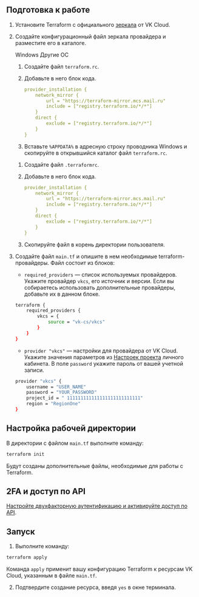 ## Подготовка к работе

1. Установите Terraform c официального [зеркала](https://hashicorp-releases.mcs.mail.ru/terraform) от VK Cloud.
1. Создайте конфигурационный файл зеркала провайдера и разместите его в каталоге.

    <tabs>
    <tablist>
    <tab>Windows</tab>
    <tab>Другие ОС</tab>
    </tablist>
    <tabpanel>

    1. Создайте файл `terraform.rc`.
    1. Добавьте в него блок кода.

        ```yaml
        provider_installation {
            network_mirror {
                url = "https://terraform-mirror.mcs.mail.ru"
                include = ["registry.terraform.io/*/*"]
            }
            direct {
                exclude = ["registry.terraform.io/*/*"]
            }
        }
        ```

    1. Вставьте `%APPDATA%` в адресную строку проводника Windows и скопируйте в открывшийся каталог файл `terraform.rc`.

    </tabpanel>
    <tabpanel>

    1. Создайте файл `.terraformrc`.
    1. Добавьте в него блок кода.

        ```yaml
        provider_installation {
            network_mirror {
                url = "https://terraform-mirror.mcs.mail.ru"
                include = ["registry.terraform.io/*/*"]
            }
            direct {
                exclude = ["registry.terraform.io/*/*"]
            }
        }
        ```

    1. Скопируйте файл в корень директории пользователя.

    </tabpanel>
    </tabs>

1. Создайте файл `main.tf` и опишите в нем необходимые terraform-провайдеры. Файл состоит из блоков:

    - `required_providers` — список используемых провайдеров. Укажите провайдер `vkcs`, его источник и версии. Если вы собираетесь использовать дополнительные провайдеры, добавьте их в данном блоке.

    ```bash
    terraform {
        required_providers {
            vkcs = {
                source = "vk-cs/vkcs"
            }
        }
    }
    ```

    - `provider "vkcs"` — настройки для провайдера от VK Cloud. Укажите значения параметров из [Настроек проекта](https://mcs.mail.ru/app/project/keys) личного кабинета. В поле `password` укажите пароль от вашей учетной записи.

    ```bash
    provider "vkcs" {
        username = "USER_NAME"
        password = "YOUR_PASSWORD"
        project_id = " 111111111111111111111111111"
        region = "RegionOne"
    }
    ```

## Настройка рабочей директории

В директории с файлом `main.tf` выполните команду:

```bash
terraform init
```

Будут созданы дополнительные файлы, необходимые для работы с Terraform.

## 2FA и доступ по API

[Настройте двухфакторную аутентификацию и активируйте доступ по API](https://mcs.mail.ru/app/account/security).

## Запуск

1. Выполните команду:

  ```bash
  terraform apply
  ```

  Команда `apply` применит вашу конфигурацию Terraform к ресурсам VK Cloud, указанным в файле `main.tf`.

2. Подтвердите создание ресурса, введя `yes` в окне терминала.
